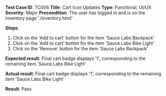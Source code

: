 **Test Case ID**: TC006
**Title**: Cart Icon Updates
**Type**: Functional, UI/UX
**Severity**: Major
**Precondition**: The user has logged in and is on the inventory page './inventory.html'

**Steps**:
1. Click on the 'Add to cart' button for the item 'Sauce Labs Backpack'
2. Click on the 'Add to cart' button for the item 'Sauce Labs Bike Light'
3. Click on the 'Remove' button for the item 'Sauce Labs Backpack'

**Expected result**: Final cart badge displays '1', corresponding to the remaining item 'Sauce Labs Bike Light'

**Actual result**: Final cart badge displays '1', corresponding to the remaining item 'Sauce Labs Bike Light'

**Result**: Pass